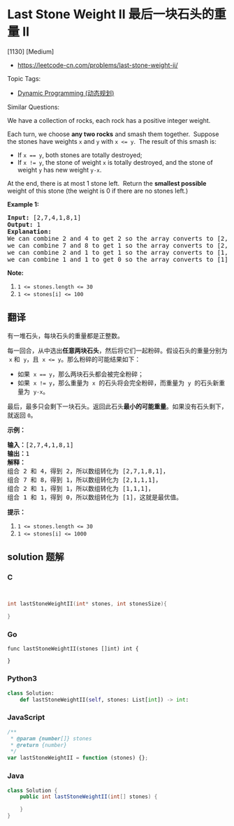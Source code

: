 # Last Stone Weight II 最后一块石头的重量 II

[1130] [Medium]

- https://leetcode-cn.com/problems/last-stone-weight-ii/

Topic Tags:

- [Dynamic Programming (动态规划)](https://leetcode-cn.com/tag/dynamic-programming/)

Similar Questions:

We have a collection of rocks, each rock has a positive integer weight.

Each turn, we choose **any two rocks** and smash them together.  Suppose the stones have weights `x` and `y` with `x <= y`.  The result of this smash is:

- If `x == y`, both stones are totally destroyed;
- If `x != y`, the stone of weight `x` is totally destroyed, and the stone of weight `y` has new weight `y-x`.

At the end, there is at most 1 stone left.  Return the **smallest possible** weight of this stone (the weight is 0 if there are no stones left.)

**Example 1:**

<pre><strong>Input: </strong>[2,7,4,1,8,1]
<strong>Output: </strong>1
<strong>Explanation: </strong>
We can combine 2 and 4 to get 2 so the array converts to [2,7,1,8,1] then,
we can combine 7 and 8 to get 1 so the array converts to [2,1,1,1] then,
we can combine 2 and 1 to get 1 so the array converts to [1,1,1] then,
we can combine 1 and 1 to get 0 so the array converts to [1] then that's the optimal value.
</pre>

**Note:**

1.  `1 <= stones.length <= 30`
2.  `1 <= stones[i] <= 100`

## 翻译

有一堆石头，每块石头的重量都是正整数。

每一回合，从中选出**任意两块石头**，然后将它们一起粉碎。假设石头的重量分别为  `x` 和  `y`，且  `x <= y`。那么粉碎的可能结果如下：

- 如果  `x == y`，那么两块石头都会被完全粉碎；
- 如果  `x != y`，那么重量为  `x`  的石头将会完全粉碎，而重量为  `y`  的石头新重量为  `y-x`。

最后，最多只会剩下一块石头。返回此石头**最小的可能重量**。如果没有石头剩下，就返回 `0`。

**示例：**

<pre><strong>输入：</strong>[2,7,4,1,8,1]
<strong>输出：</strong>1
<strong>解释：</strong>
组合 2 和 4，得到 2，所以数组转化为 [2,7,1,8,1]，
组合 7 和 8，得到 1，所以数组转化为 [2,1,1,1]，
组合 2 和 1，得到 1，所以数组转化为 [1,1,1]，
组合 1 和 1，得到 0，所以数组转化为 [1]，这就是最优值。
</pre>

**提示：**

1.  `1 <= stones.length <= 30`
2.  `1 <= stones[i] <= 1000`

## solution 题解

### C

```c


int lastStoneWeightII(int* stones, int stonesSize){

}


```

### Go

```golang
func lastStoneWeightII(stones []int) int {

}
```

### Python3

```python
class Solution:
    def lastStoneWeightII(self, stones: List[int]) -> int:

```

### JavaScript

```javascript
/**
 * @param {number[]} stones
 * @return {number}
 */
var lastStoneWeightII = function (stones) {};
```

### Java

```java
class Solution {
    public int lastStoneWeightII(int[] stones) {

    }
}
```

